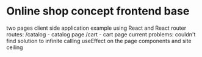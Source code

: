 # Online shop concept frontend base
two  pages client side application example using React and React router
routes: 
	/catalog - catalog page
	/cart - cart page
current problems: couldn't find solution to infinite calling useEffect on the page components and site ceiling 